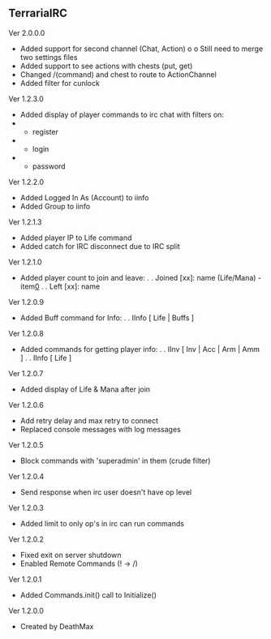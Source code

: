 ## TerrariaIRC

Ver 2.0.0.0
* Added support for second channel (Chat, Action)
o o Still need to merge two settings files
* Added support to see actions with chests (put, get)
* Changed /(command) and chest to route to ActionChannel
* Added filter for cunlock

Ver 1.2.3.0
* Added display of player commands to irc chat with filters on:
* * register
* * login
* * password

Ver 1.2.2.0
* Added Logged In As (Account) to iinfo
* Added Group to iinfo

Ver 1.2.1.3
* Added player IP to Life command
* Added catch for IRC disconnect due to IRC split

Ver 1.2.1.0
* Added player count to join and leave:
. . Joined [xx]: name (Life/Mana) - item[0](stack)
. . Left [xx]: name

Ver 1.2.0.9
* Added Buff command for Info:
. . IInfo <name> [ Life | Buffs ]

Ver 1.2.0.8
* Added commands for getting player info:
. . IInv  <name> [ Inv <row> | Acc | Arm | Amm ]
. . IInfo <name> [ Life ]

Ver 1.2.0.7
* Added display of Life & Mana after join

Ver 1.2.0.6
* Add retry delay and max retry to connect
* Replaced console messages with log messages

Ver 1.2.0.5
* Block commands with 'superadmin' in them
   (crude filter)

Ver 1.2.0.4
* Send response when irc user doesn't have op level

Ver 1.2.0.3
* Added limit to only op's in irc can run commands

Ver 1.2.0.2
* Fixed exit on server shutdown
* Enabled Remote Commands (! -> /)

Ver 1.2.0.1
* Added Commands.init() call to Initialize()


Ver 1.2.0.0
* Created by DeathMax
